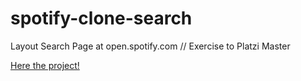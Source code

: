 # spotify-clone-search
Layout Search Page at open.spotify.com // Exercise to Platzi Master

[Here the project!](https://javandresmoreno.github.io/spotify-clone-search/)
